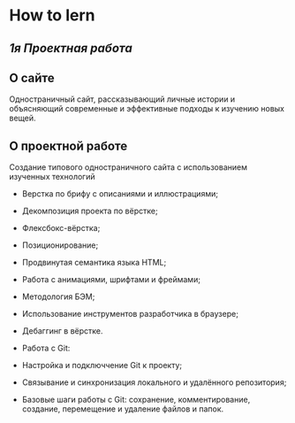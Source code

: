 # **How to lern**

## _1я Проектная работа_

## О сайте

Одностраничный сайт, рассказывающий личные истории и объясняющий современные и эффективные подходы к изучению новых вещей.

## О проектной работе

Создание типового одностраничного сайта с использованием изученных технологий

- Верстка по брифу с описаниями и иллюстрациями;
- Декомпозиция проекта по вёрстке;
- Флексбокс-вёрстка;
- Позиционирование;
- Продвинутая семантика языка HTML;
- Работа с анимациями, шрифтами и фреймами;
- Методология БЭМ;
- Использование инструментов разработчика в браузере;
- Дебаггинг в вёрстке.

- Работа с Git:
- Настройка и подключчение Git к проекту;
- Связывание и синхронизация локального и удалённого репозитория;
- Базовые шаги работы c Git: сохранение, комментирование, создание, перемещение и удаление файлов и папок.
